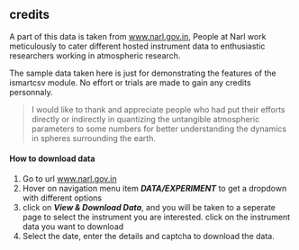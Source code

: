 ## credits

A part of this data is taken from www.narl.gov.in, People at Narl work meticulously to cater different hosted instrument data to enthusiastic researchers working in atmospheric research.

The sample data taken here is just for demonstrating the features of the ismartcsv module. No effort or trials are made to gain any credits personnaly. 

> I would like to thank and appreciate people who had put their efforts directly or indirectly in quantizing the untangible atmospheric parameters to some numbers for better understanding the dynamics in spheres surrounding the earth.


#### How to download data

1. Go to url www.narl.gov.in
2. Hover on navigation menu item _**DATA/EXPERIMENT**_ to get a dropdown with different options
3. click on **_View & Download Data_**, and you will be taken to a seperate page to select the instrument you are interested. click on the instrument data you want to download
4. Select the date, enter the details and captcha to download the data.


